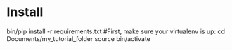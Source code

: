 # Install


bin/pip install -r requirements.txt
#First, make sure your virtualenv is up:
cd Documents/my_tutorial_folder
source bin/activate 

